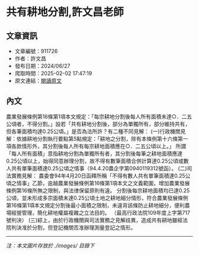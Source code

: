 # 共有耕地分割,許文昌老師

## 文章資訊
- 文章編號：911726
- 作者：許文昌
- 發布日期：2024/06/27
- 爬取時間：2025-02-02 17:47:19
- 原文連結：[閱讀原文](https://real-estate.get.com.tw/Columns/detail.aspx?no=911726)

## 內文
農業發展條例第16條第1項本文規定：「每宗耕地分割後每人所有面積未達○．二五公頃者，不得分割。」設若「共有耕地分割後，部分為單獨所有，部分維持共有，但各筆面積均達0.25公頃。」是否為法所許？有二種不同見解：
(一)行政機關見解：依據耕地分割執行要點第5點規定：「耕地之分割，除有本條例第十六條第一項各款情形外，其分割後每人所有每宗耕地面積應在○．二五公頃以上。」
所謂「每人所有面積」意指耕地分割為單獨所有者，其分割後每筆之耕地面積應達0.25公頃以上，始得同意辦理分割，故不得有數筆面積合併計算達0.25公頃或數人共有單筆面積達0.25公頃之情事（94.4.20農企字第0940119312號函）。
(二)司法實務見解：
農委會94年4月20日函釋所稱「不得有數人共有單筆面積達0.25公頃之情事」乙節，逾越農業發展條例第16條第1項本文之文義範圍，增加農業發展條例第16條所無之限制，與法律保留原則有違。
分割後每宗耕地面積均已達0.25公頃，並未形成多宗面積未達0.25公頃土地之耕地細分情形，符合農業發展條例第16條第1項本文規定分割後最小面積之限制，未違背該條防止耕地細分，便利農場經營管理，簡化耕地權屬複雜之立法目的。
（最高行政法院109年度上字第717號判決）
(三)綜上，由於行政機關與司法實務之見解歧異，造成共有耕地雖經法院判決准於分割，但登記機關否准辦理測量登記之情形。

---
*注：本文圖片存放於 ./images/ 目錄下*

